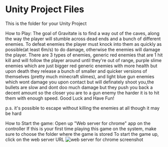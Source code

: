 # Unity Project Files

This is the folder for your Unity Project

How to Play:
The goal of Gravitate is to find a way out of the caves, along the way the player will stumble across dead ends and a bunch of different enemies. To defeat enemies the player must knock into them as quickly as possible(at least 6m/s) to do damage, otherwise the enemies will damage the player. There are 3 types of enemies, generic red enemies that are 1 hit kill and will follow the player around until they're out of range, purple slime enemies which are just bigger red generic enemies with more health but upon death they release a bunch of smaller and quicker versions of themselves (pretty much minecraft slimes), and light blue gun enemies which wont damage you upon contact but will definately shoot you,the bullets are slow and dont doo much damage but they push you back a decent amount so the closer you are to a gun enemy the harder it is to hit them with enough speed. Good Luck and Have Fun! 

p.s. it's possible to escape without killing the enemies at all though it may be hard

How to Start the game:
Open up "Web server for chrome" app on the controller
If this is your first time playing this game on the system, make sure to choose the folder where the game is stored
To start the game up, click on the web server URL
![web server for chrome screenshot](https://media.github.falmouth.ac.uk/user/829/files/c20c510a-c3ae-4fcf-a512-57ba18f06a88)
